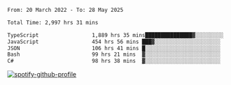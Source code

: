 <!--START_SECTION:waka-->

```txt
From: 20 March 2022 - To: 28 May 2025

Total Time: 2,997 hrs 31 mins

TypeScript                 1,889 hrs 35 mins███████████████▓░░░░░░░░░   63.04 %
JavaScript                 454 hrs 56 mins ███▓░░░░░░░░░░░░░░░░░░░░░   15.18 %
JSON                       106 hrs 41 mins █░░░░░░░░░░░░░░░░░░░░░░░░   03.56 %
Bash                       99 hrs 21 mins  ▓░░░░░░░░░░░░░░░░░░░░░░░░   03.31 %
C#                         98 hrs 38 mins  ▓░░░░░░░░░░░░░░░░░░░░░░░░   03.29 %
```

<!--END_SECTION:waka-->
[![spotify-github-profile](https://spotify-github-profile.vercel.app/api/view?uid=c00zprrvy9xiloa9qnco3hmng&cover_image=true&theme=novatorem&show_offline=false&background_color=121212&bar_color=53b14f&bar_color_cover=false)](https://spotify-github-profile.vercel.app/api/view?uid=c00zprrvy9xiloa9qnco3hmng&redirect=true)




